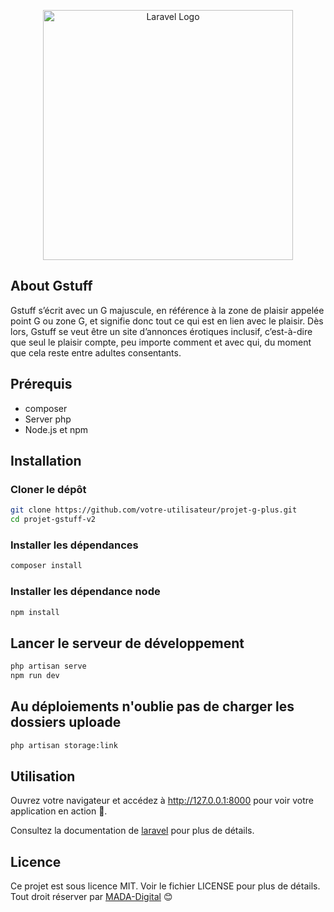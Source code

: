 <p align="center"><a href="https://gstuff.ch" target="_blank"><img src="https://gstuff.ch/wp-content/uploads/2023/08/cropped-logo.png" width="400" alt="Laravel Logo"></a></p>

<p align="center">

</p>


## About Gstuff

Gstuff s’écrit avec un G majuscule, en référence à la zone de plaisir appelée point G ou zone G, et signifie donc tout ce qui est en lien avec le plaisir. Dès lors, Gstuff se veut être un site d’annonces érotiques inclusif, c’est-à-dire que seul le plaisir compte, peu importe comment et avec qui, du moment que cela reste entre adultes consentants.

## Prérequis
- composer
- Server php
- Node.js et npm

## Installation

### Cloner le dépôt
```bash
git clone https://github.com/votre-utilisateur/projet-g-plus.git
cd projet-gstuff-v2
```

### Installer les dépendances
```bash
composer install
```

### Installer les dépendance node
```bash
npm install
```
## Lancer le serveur de développement
```bash
php artisan serve
npm run dev
```

## Au déploiements n'oublie pas de charger les dossiers uploade
```bash
php artisan storage:link
```

## Utilisation
Ouvrez votre navigateur et accédez à http://127.0.0.1:8000 pour voir votre application en action 🎉.


Consultez la documentation de [laravel]([Laravel](https://laravel.com)) pour plus de détails.

## Licence
Ce projet est sous licence MIT. Voir le fichier LICENSE pour plus de détails. Tout droit réserver par [MADA-Digital](https://mada-digital.net)
 😊
